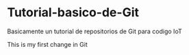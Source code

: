 # Tutorial-basico-de-Git

Basicamente un tutorial de repositorios de Git para codigo IoT 


This is my first change in Git

